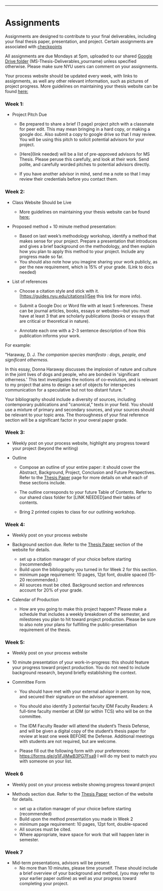 
___
# Assignments 
Assignments are designed to contribute to your final deliverables, including your final thesis paper, presentation, and project. Certain assignments are associated with [checkpoints](https://idmnyu.github.io/MSThesis-Fall2019/_pages/checkpoints.html)

All assignments are due Mondays at 5pm, uploaded to our shared [Google Drive folder](https://drive.google.com/drive/folders/1L4zQWpNo_HHDNoseRf9Oo18rgjYjg3xi?usp=sharing) (MS-Thesis-Deliverables_yourname) unless specified otherwise. Please make sure NYU users can comment on your assignments.

Your process website should be updated every week, with links to assignments, as well any other relevant information, such as pictures of project progress. More guidelines on maintaining your thesis website can be found [here:](https://idmnyu.github.io/MSThesis-Fall2019/_pages/thesis-process-website.html)

### Week 1:
- Project Pitch Due

	- Be prepared to share a brief (1 page) project pitch with a classmate for peer edit. This may mean bringing in a hard copy, or making a google doc. Also submit a copy to google drive so that I may review. You will be using this pitch to solicit potential advisors for your project.  

	- [Here](link needed) will be a list of pre-approved advisors for MS Thesis. Please peruse this carefully, and look at their work. Send polite, and carefully worded pitches to potential advisors directly.

	- If you have another advisor in mind, send me a note so that I may review their credentials before you contact them. 


### Week 2: 

- Class Website Should be Live

	- More guidelines on maintaining your thesis website can be found [here:](https://idmnyu.github.io/MSThesis-Fall2019/_pages/thesis-process-website.html)

- Proposed method + 10 minute method presentation:

	- Based on last week’s methodology workshop, identify a method that makes sense for your project. Prepare a presentation that introduces and gives a brief background on the methodology, and then explain how you plan to apply this method to your project. Include any progress made so far.
	- You should also note how you imagine sharing your work publicly, as per the new requirement, which is 15% of your grade. (Link to docs needed)

- List of references
	- Choose a citation style and stick with it. [https://guides.nyu.edu/citations](See this link for more info). 
	
	- Submit a Google Doc or Word file with at least 5 references. These can be journal articles, books, essays or websites––but you must have at least 3 that are scholarly publications (books or essays that are critical or theoretical in nature). 

	- Annotate each one with a 2-3 sentence description of how this publication informs your work. 
    
For example:
 
"Haraway, D. J. _The companion species manifesto : dogs, people, and significant otherness._

In this essay, Donna Haraway discusses the implosion of nature and culture in the joint lives of dogs and people, who are bonded in 'significant otherness.' This text investigates the notions of co-evolution, and is relevant to my project that aims to design a set of objects for interspecies communication for a speculative but not too distant future. "

Your bibliography should include a diversity of sources, including contemporary publications and "canonical," texts in your field. You should use a mixture of primary and secondary sources, and your sources should be relevant to your topic area. The thoroughness of your final reference section will be a significant factor in your overal paper grade.
	

### Week 3:

- Weekly post on your process website, highlight any progress toward your project (beyond the writing)  

- Outline  
	- Compose an outline of your entire paper: it should cover the Abstract, Background, Project, Conclusion and Future Perspectives. Refer to the [Thesis Paper](https://idmnyu.github.io/MSThesis-Fall2019/_pages/thesis-paper.html) page for more details on what each of these sections include. 

	- The outline corresponds to your future Table of Contents. Refer to our shared class folder for [LINK NEEDED]and their tables of contents.   

	- Bring 2 printed copies to class for our outlining workshop.   
 

### Week 4: 

- Weekly post on your process website

- Background section due. Refer to the [Thesis Paper](https://idmnyu.github.io/MSThesis-Fall2019/_pages/thesis-paper.html) section of the website for details.   
    - set up a citation manager of your choice before starting (recommended)
    - Build upon the bibliography you turned in for Week 2 for this section. 
    - minimum page requirement: 10 pages, 12pt font, double spaced (15-20 recommended.) 
	- All sources must be cited. Background section and references account for 20% of your grade.

- Calendar of Production
	- How are you going to make this project happen? Please make a schedule that includes a weekly breakdown of the semester, and milestones you plan to hit toward project production. Please be sure to also note your plans for fulfilling the public-presentation requirement of the thesis. 

### Week 5:

- Weekly post on your process website

- 10 minute presentation of your work-in-progress: this should feature your progress toward project production. You do not need to include background research, beyond briefly establishing the context.

- Committee Form

	- You should have met with your external advisor in person by now, and secured their signature on the advisor agreement.

	- You should also identify 3 potential faculty IDM Faculty Readers: A full-time faculty member at IDM (or within TCS) who will be on the committee.

	- The IDM Faculty Reader will attend the student’s Thesis Defense, and will be given a digital copy of the student’s thesis paper for review at least one week BEFORE the Defense. Additional meetings with students are not required, but are welcome. 

	- Please fill out the following form with your preferences: https://forms.gle/g1iFJjMwB3PG7Fsa9
I will do my best to match you with someone on your list. 

### Week 6 

- Weekly post on your process website showing progress toward project

- Methods section due. Refer to the [Thesis Paper](https://idmnyu.github.io/MSThesis-Fall2019/_pages/thesis-paper.html) section of the website for details.   
    - set up a citation manager of your choice before starting (recommended)
    - Build upon the method presentation you made in Week 2 
    - minimum page requirement: 10 pages, 12pt font, double-spaced 
	- All sources must be cited. 
	- Where appropriate, leave space for work that will happen later in semester. 


### Week 7 

- Mid-term presentations, advisors will be present. 
	- No more than 10 minutes, please time yourself. These should include a brief overview of your background and method, (you may refer to your earlier paper outline) as well as your progress toward completing your project. 

